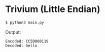 # Trivium (Little Endian)

```python
$ python3 main.py
```

Output:

```
Encoded: CC5D000119
Decoded: hello
```


